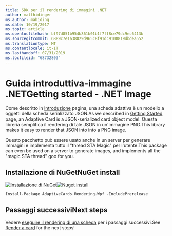 ```yaml
---
title: SDK per il rendering di immagini .NET
author: matthidinger
ms.author: mahiding
ms.date: 10/19/2017
ms.topic: article
ms.openlocfilehash: bf97d851b954b861b01b1f7ff8ce79dc9ec6413b
ms.sourcegitcommit: 6889c7e1a38029d965c8f91dc9108819dbdea552
ms.translationtype: MT
ms.contentlocale: it-IT
ms.lasthandoff: 07/31/2019
ms.locfileid: "68732803"
---
```

# <a name="getting-started---net-image"></a><span data-ttu-id="57f7a-102">Guida introduttiva-immagine .NET</span><span class="sxs-lookup"><span data-stu-id="57f7a-102">Getting started - .NET Image</span></span>

<span data-ttu-id="57f7a-103">Come descritto in [Introduzione](../../../authoring-cards/getting-started.md) pagina, una scheda adattiva è un modello a oggetti della scheda serializzato JSON.</span><span class="sxs-lookup"><span data-stu-id="57f7a-103">As we described in [Getting Started](../../../authoring-cards/getting-started.md) page, an Adaptive Card is a JSON-serialized card object model.</span></span> <span data-ttu-id="57f7a-104">Questa libreria semplifica il rendering di tale JSON in un'immagine PNG.</span><span class="sxs-lookup"><span data-stu-id="57f7a-104">This library makes it easy to render that JSON into into a PNG image.</span></span>

<span data-ttu-id="57f7a-105">Questo pacchetto può essere usato anche in un server per generare immagini e implementa tutto il "thread STA Magic" per l'utente.</span><span class="sxs-lookup"><span data-stu-id="57f7a-105">This package can even be used on a server to generate images, and implements all the "magic STA thread" goo for you.</span></span> 

## <a name="nuget-install"></a><span data-ttu-id="57f7a-106">Installazione di NuGet</span><span class="sxs-lookup"><span data-stu-id="57f7a-106">NuGet install</span></span>

<span data-ttu-id="57f7a-107">[![Installazione di NuGet](https://img.shields.io/nuget/vpre/AdaptiveCards.Rendering.Wpf.svg)](https://www.nuget.org/packages/AdaptiveCards.Rendering.Wpf)</span><span class="sxs-lookup"><span data-stu-id="57f7a-107">[![Nuget install](https://img.shields.io/nuget/vpre/AdaptiveCards.Rendering.Wpf.svg)](https://www.nuget.org/packages/AdaptiveCards.Rendering.Wpf)</span></span>

```console
Install-Package AdaptiveCards.Rendering.Wpf -IncludePrerelease
```

## <a name="next-steps"></a><span data-ttu-id="57f7a-108">Passaggi successivi</span><span class="sxs-lookup"><span data-stu-id="57f7a-108">Next steps</span></span>

<span data-ttu-id="57f7a-109">Vedere [eseguire il rendering di una scheda](render-a-card.md) per i passaggi successivi.</span><span class="sxs-lookup"><span data-stu-id="57f7a-109">See [Render a card](render-a-card.md) for the next steps!</span></span>
